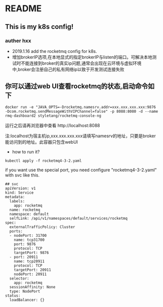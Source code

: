 # README
## This is my k8s config!
### auther hxx
- 2019.1.16 add the rocketmq config for k8s. 
- 增加brokerIP选项,在本地显式的指定brokerIP与listen的端口。可解决本地测试时不能连接到broker的真实ip问题,通常会出现在云环境与虚拟环境中,broker会注册自己的私有网络ip以致于开发测试连接失败
## 你可以通过web UI查看rocketmq的状态,启动命令如下

```docker run -e "JAVA_OPTS=-Drocketmq.namesrv.addr=xxx.xxx.xxx.xxx:9876 -Dcom.rocketmq.sendMessageWithVIPChannel=false" -p 8088:8080 -d --name rmq-dashboard2 styletang/rocketmq-console-ng```

运行之后请再浏览器中查看  http://localhost:8088

注:localhost为宿主机ip,xxx.xxx.xxx.xxx请填写namesrv的地址，只要是broker能访问到的地址。此容器只包含webUI

- how to run it?

```kubectl apply -f rocketmq4-3-2.yaml```

if you want use the special port, you need configure "rocketmq4-3-2.yaml" with svc like this.
```
## svc
apiVersion: v1
kind: Service
metadata:
  labels:
    app: rocketmq
  name: rocketmq
  namespace: default
  selfLink: /api/v1/namespaces/default/services/rocketmq
spec:
  externalTrafficPolicy: Cluster
  ports:
  - nodePort: 31700
    name: tcp31700
    port: 9876
    protocol: TCP
    targetPort: 9876
  - port: 20911
    name: tcp20911
    protocol: TCP
    targetPort: 20911
    nodePort: 20911
  selector:
    app: rocketmq
  sessionAffinity: None
  type: NodePort
status:
  loadBalancer: {}
```

